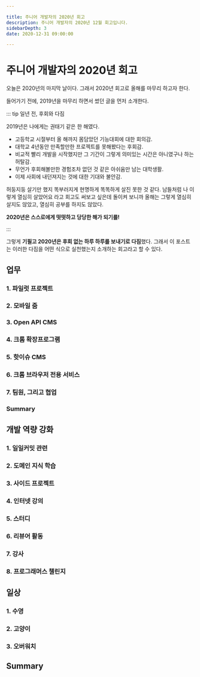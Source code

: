 ```yaml
---

title: 주니어 개발자의 2020년 회고
description: 주니어 개발자의 2020년 12월 회고입니다.
sidebarDepth: 3
date: 2020-12-31 09:00:00

---
```


# 주니어 개발자의 2020년 회고

오늘은 2020년의 마지막 날이다.
그래서 2020년 회고로 올해를 마무리 하고자 한다.

들어가기 전에, 2019년을 마무리 하면서 썼던 글을 먼저 소개한다.

::: tip 일년 전, 후회와 다짐

2019년은 나에게는 권태기 같은 한 해였다.

- 고등학교 시절부터 올 해까지 몸담았던 기능대회에 대한 회의감.
- 대학교 4년동안 만족할만한 프로젝트를 못해봤다는 후회감.
- 비교적 빨리 개발을 시작했지만 그 기간이 그렇게 의미있는 시간은 아니였구나 하는 허탈감.
- 무언가 후회해볼만한 경험조차 없던 것 같은 아쉬움만 남는 대학생활.
- 이제 사회에 내던져지는 것에 대한 기대와 불안감.
  
허둥지둥 살기만 했지 똑부러지게 현명하게 똑똑하게 살진 못한 것 같다.
남들처럼 나 이렇게 열심히 살았어요 라고 회고도 써보고 싶은데 돌이켜 보니까 올해는 그렇게 열심히 살지도 않았고, 열심히 공부를 하지도 않았다.

**2020년은 스스로에게 떳떳하고 당당한 해가 되기를!**

:::

그렇게 **기필고 2020년은 후회 없는 하루 하루를 보내기로 다짐**했다.
그래서 이 포스트는 이러한 다짐을 어떤 식으로 실천했는지 소개하는 회고라고 할 수 있다.

## 업무 

### 1. 파일럿 프로젝트

### 2. 모바일 줌

### 3. Open API CMS

### 4. 크롬 확장프로그램

### 5. 핫이슈 CMS

### 6. 크롬 브라우저 전용 서비스

### 7. 팀원, 그리고 협업

### Summary

## 개발 역량 강화

### 1. 일일커밋 관련

### 2. 도메인 지식 학습

### 3. 사이드 프로젝트

### 4. 인터넷 강의

### 5. 스터디

### 6. 리뷰어 활동

### 7. 강사

### 8. 프로그래머스 챌린지

### 

## 일상

### 1. 수영

### 2. 고양이

### 3. 오버워치

## Summary